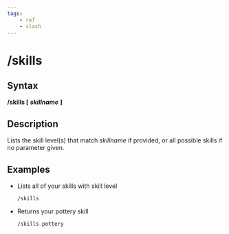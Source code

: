 ```yaml
---
tags:
    - ref
    - slash
---
```

# /skills

## Syntax

**/skills [** _**skillname**_ **]**

## Description

Lists the skill level(s) that match _skillname_ if provided, or all possible skills if no parameter given.

## Examples

* Lists all of your skills with skill level

  ```text
  /skills
  ```

* Returns your pottery skill

  ```text
  /skills pottery
  ```
